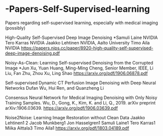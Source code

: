 # -Papers-Self-Supervised-learning
Papers regarding self-supervised learning, especially with medical imaging (possibly)

High-Quality Self-Supervised Deep Image Denoising 
*Samuli Laine
NVIDIA
Tero Karras
NVIDIA
Jaakko Lehtinen
NVIDIA, Aalto University
Timo Aila
NVIDIA
https://papers.nips.cc/paper/8920-high-quality-self-supervised-deep-image-denoising.pdf

Noisy-As-Clean: Learning Self-supervised
Denoising from the Corrupted Image
*Jun Xu, Yuan Huang, Ming-Ming Cheng, Senior Member, IEEE, Li Liu, Fan Zhu, Zhou Xu, Ling Shao
https://arxiv.org/pdf/1906.06878.pdf

Self-supervised Dynamic CT Perfusion Image
Denoising with Deep Neural Networks
Dufan Wu, Hui Ren, and Quanzheng Li
 
Consensus Neural Network for Medical Imaging Denoising with Only Noisy Training Samples. Wu, D., Gong, K., Kim, K. and Li, Q., 2019. arXiv preprint arXiv:1906.03639. https://arxiv.org/pdf/1906.03639.pdf

Noise2Noise: Learning Image Restoration without Clean Data
Jaakko Lehtinen1 2 Jacob Munkberg1 Jon Hasselgren1 Samuli Laine1 Tero Karras1 Miika Aittala3 Timo Aila1
https://arxiv.org/pdf/1803.04189.pdf
